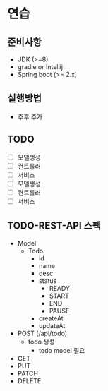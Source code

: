 # 연습

## 준비사항
- JDK (>=8)
- gradle or Intellij
- Spring boot (>= 2.x)

## 실행방법
- 추후 추가

## TODO
- [ ] 모델생성
- [ ] 컨트롤러
- [ ] 서비스
- [ ] 모델생성
- [ ] 컨트롤러
- [ ] 서비스
## TODO-REST-API 스펙
* Model
    * Todo
        * id
        * name
        * desc
        * status
            * READY
            * START
            * END
            * PAUSE
        * createAt
        * updateAt
* POST (/api/todo)
    * todo 생성
        * todo model 필요
* GET
* PUT
* PATCH
* DELETE